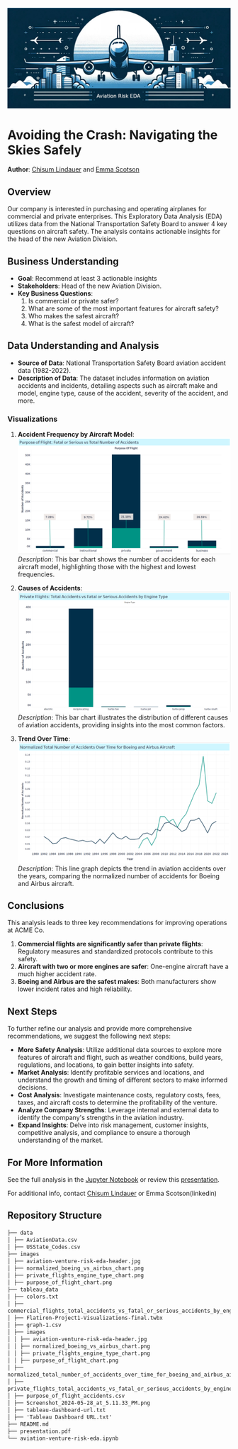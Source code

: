 ![aviation venture risk EDA](./images/aviation-venture-risk-eda-header.jpg)

# Avoiding the Crash: Navigating the Skies Safely

**Author**: [Chisum Lindauer](linkedin) and [Emma Scotson](linkedin)

## Overview
Our company is interested in purchasing and operating airplanes for commercial and private enterprises. This Exploratory Data Analysis (EDA) utilizes data from the National Transportation Safety Board to answer 4 key questions on aircraft safety. The analysis contains actionable insights for the head of the new Aviation Division.

## Business Understanding
- **Goal**: Recommend at least 3 actionable insights 
- **Stakeholders**: Head of the new Aviation Division.
- **Key Business Questions**:
  1. Is commercial or private safer?
  2. What are some of the most important features for aircraft safety?
  3. Who makes the safest aircraft?
  4. What is the safest model of aircraft?

## Data Understanding and Analysis
- **Source of Data**: National Transportation Safety Board aviation accident data (1982-2022).
- **Description of Data**: The dataset includes information on aviation accidents and incidents, detailing aspects such as aircraft make and model, engine type, cause of the accident, severity of the accident, and more.

### Visualizations
1. **Accident Frequency by Aircraft Model**:
   ![Accident Frequency by Aircraft Model](./images/purpose_of_flight_chart.png)
   *Description*: This bar chart shows the number of accidents for each aircraft model, highlighting those with the highest and lowest frequencies.

2. **Causes of Accidents**:
   ![Causes of Accidents](./images/private_flights_engine_type_chart.png)
   *Description*: This bar chart illustrates the distribution of different causes of aviation accidents, providing insights into the most common factors.

3. **Trend Over Time**:
   ![Trend Over Time](./images/normalized_boeing_vs_airbus_chart.png)
   *Description*: This line graph depicts the trend in aviation accidents over the years, comparing the normalized number of accidents for Boeing and Airbus aircraft.

## Conclusions
This analysis leads to three key recommendations for improving operations at ACME Co.

1. **Commercial flights are significantly safer than private flights**: Regulatory measures and standardized protocols contribute to this safety.
2. **Aircraft with two or more engines are safer**: One-engine aircraft have a much higher accident rate.
3. **Boeing and Airbus are the safest makes**: Both manufacturers show lower incident rates and high reliability.

## Next Steps
To further refine our analysis and provide more comprehensive recommendations, we suggest the following next steps:

- **More Safety Analysis**: Utilize additional data sources to explore more features of aircraft and flight, such as weather conditions, build years, regulations, and locations, to gain better insights into safety.
- **Market Analysis**: Identify profitable services and locations, and understand the growth and timing of different sectors to make informed decisions.
- **Cost Analysis**: Investigate maintenance costs, regulatory costs, fees, taxes, and aircraft costs to determine the profitability of the venture.
- **Analyze Company Strengths**: Leverage internal and external data to identify the company's strengths in the aviation industry.
- **Expand Insights**: Delve into risk management, customer insights, competitive analysis, and compliance to ensure a thorough understanding of the market.

## For More Information
See the full analysis in the [Jupyter Notebook](./aviation-venture-risk-eda.ipynb) or review this [presentation](./presentation.pdf).

For additional info, contact [Chisum Lindauer](linkedin) or Emma Scotson(linkedin)

## Repository Structure
```
├── data
│ ├── AviationData.csv
│ ├── USState_Codes.csv
├── images
│ ├── aviation-venture-risk-eda-header.jpg
│ ├── normalized_boeing_vs_airbus_chart.png
│ ├── private_flights_engine_type_chart.png
│ ├── purpose_of_flight_chart.png
├── tableau_data
│ ├── colors.txt
│ ├── commercial_flights_total_accidents_vs_fatal_or_serious_accidents_by_engine_type.csv
│ ├── Flatiron-Project1-Visualizations-final.twbx
│ ├── graph-1.csv
│ ├── images
│ │ ├── aviation-venture-risk-eda-header.jpg
│ │ ├── normalized_boeing_vs_airbus_chart.png
│ │ ├── private_flights_engine_type_chart.png
│ │ ├── purpose_of_flight_chart.png
│ ├── normalized_total_number_of_accidents_over_time_for_boeing_and_airbus_aircraft.csv
│ ├── private_flights_total_accidents_vs_fatal_or_serious_accidents_by_engine_type.csv
│ ├── purpose_of_flight_accidents.csv
│ ├── Screenshot_2024-05-28_at_5.11.33_PM.png
│ ├── tableau-dashboard-url.txt
│ ├── 'Tableau Dashboard URL.txt'
├── README.md
├── presentation.pdf
└── aviation-venture-risk-eda.ipynb
```
